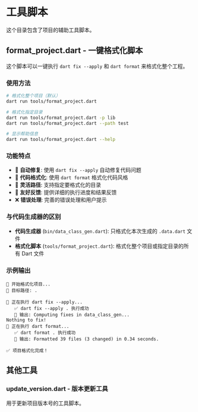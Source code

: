 # 工具脚本

这个目录包含了项目的辅助工具脚本。

## format_project.dart - 一键格式化脚本

这个脚本可以一键执行 `dart fix --apply` 和 `dart format` 来格式化整个工程。

### 使用方法

```bash
# 格式化整个项目（默认）
dart run tools/format_project.dart

# 格式化指定目录
dart run tools/format_project.dart -p lib
dart run tools/format_project.dart --path test

# 显示帮助信息
dart run tools/format_project.dart --help
```

### 功能特点

- 🔧 **自动修复**: 使用 `dart fix --apply` 自动修复代码问题
- 🎨 **代码格式化**: 使用 `dart format` 格式化代码风格
- 📁 **灵活路径**: 支持指定要格式化的目录
- 🚀 **友好反馈**: 提供详细的执行进度和结果反馈
- ❌ **错误处理**: 完善的错误处理和用户提示

### 与代码生成器的区别

- **代码生成器** (`bin/data_class_gen.dart`): 只格式化本次生成的 `.data.dart` 文件
- **格式化脚本** (`tools/format_project.dart`): 格式化整个项目或指定目录的所有 Dart 文件

### 示例输出

```
🚀 开始格式化项目...
📁 目标路径: .

🔧 正在执行 dart fix --apply...
   ✅ dart fix --apply . 执行成功
   📝 输出: Computing fixes in data_class_gen...
Nothing to fix!
🎨 正在执行 dart format...
   ✅ dart format . 执行成功
   📝 输出: Formatted 39 files (3 changed) in 0.34 seconds.

✅ 项目格式化完成！
```

## 其他工具

### update_version.dart - 版本更新工具

用于更新项目版本号的工具脚本。
